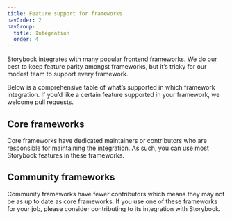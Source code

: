 ```yaml
---
title: Feature support for frameworks
navOrder: 2
navGroup:
  title: Integration
  order: 4
---
```


Storybook integrates with many popular frontend frameworks. We do our best to keep feature parity amongst frameworks, but it’s tricky for our modest team to support every framework.

Below is a comprehensive table of what’s supported in which framework integration. If you’d like a certain feature supported in your framework, we welcome pull requests.

## Core frameworks

Core frameworks have dedicated maintainers or contributors who are responsible for maintaining the integration. As such, you can use most Storybook features in these frameworks.

<FrameworkSupportTable core />

## Community frameworks

Community frameworks have fewer contributors which means they may not be as up to date as core frameworks. If you use one of these frameworks for your job, please consider contributing to its integration with Storybook.

<FrameworkSupportTable core={false} />
